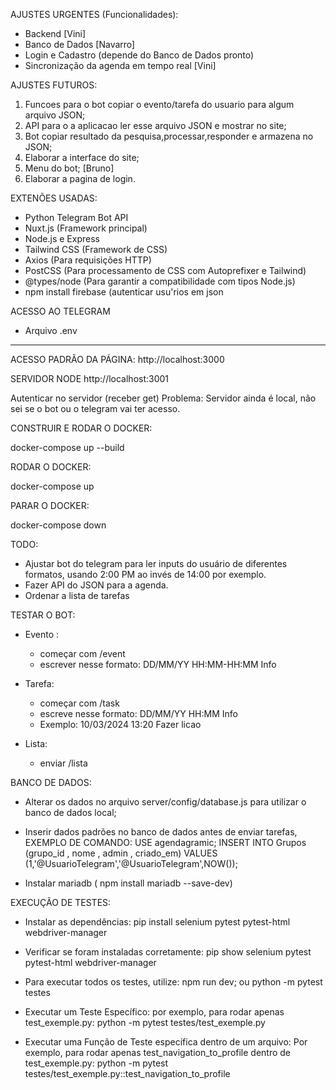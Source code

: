AJUSTES URGENTES (Funcionalidades):
- Backend [Vini]
- Banco de Dados [Navarro]
- Login e Cadastro (depende do Banco de Dados pronto)
- Sincronização da agenda em tempo real [Vini]

AJUSTES FUTUROS:
1. Funcoes para o bot copiar o evento/tarefa do usuario para algum arquivo JSON; 
2. API para o a aplicacao ler esse arquivo JSON e mostrar no site;
3. Bot copiar resultado da pesquisa,processar,responder e armazena no JSON;
4. Elaborar a interface do site;
5. Menu do bot; [Bruno]
6. Elaborar a pagina de login.

EXTENÕES USADAS:
- Python Telegram Bot API
- Nuxt.js (Framework principal)
- Node.js e Express
- Tailwind CSS (Framework de CSS)
- Axios (Para requisições HTTP)
- PostCSS (Para processamento de CSS com Autoprefixer e Tailwind)
- @types/node (Para garantir a compatibilidade com tipos Node.js)
- npm install firebase (autenticar usu'rios em json

ACESSO AO TELEGRAM
- Arquivo .env
__________________________________________________________________________________________

ACESSO PADRÃO DA PÁGINA:
http://localhost:3000

SERVIDOR NODE 
http://localhost:3001

Autenticar no servidor (receber get)
Problema: Servidor ainda é local, não sei se o bot ou o telegram vai ter acesso.

CONSTRUIR E RODAR O DOCKER:

docker-compose up --build

RODAR O DOCKER:

docker-compose up

PARAR O DOCKER:

docker-compose down



TODO:

- Ajustar bot do telegram para ler inputs do usuário de diferentes formatos, usando 2:00 PM ao invés de 14:00 por exemplo.
- Fazer API do JSON para a agenda. 
- Ordenar a lista de tarefas

TESTAR O BOT:

- Evento : 
    - começar com /event
    - escrever nesse formato:  DD/MM/YY HH:MM-HH:MM Info 

- Tarefa:
    - começar com /task
    - escreve nesse formato: DD/MM/YY HH:MM Info
    - Exemplo: 10/03/2024 13:20 Fazer licao

- Lista:
    - enviar /lista

BANCO DE DADOS:

-  Alterar os dados no arquivo server/config/database.js para utilizar o banco de dados local;

- Inserir dados padrões no banco de dados antes de enviar tarefas, EXEMPLO DE COMANDO:
    USE agendagramic;
    INSERT INTO Grupos (grupo_id , nome , admin , criado_em)
    VALUES (1,'@UsuarioTelegram','@UsuarioTelegram',NOW());

- Instalar mariadb ( npm install mariadb --save-dev)

EXECUÇÃO DE TESTES:

- Instalar as dependências:
pip install selenium pytest pytest-html webdriver-manager

- Verificar se foram instaladas corretamente:
pip show selenium pytest pytest-html webdriver-manager

- Para executar todos os testes, utilize:
npm run dev;
ou
python -m pytest testes

- Executar um Teste Específico: por exemplo, para rodar apenas test_exemple.py:
python -m pytest testes/test_exemple.py

- Executar uma Função de Teste específica dentro de um arquivo: Por exemplo, para rodar apenas test_navigation_to_profile dentro de test_exemple.py:
python -m pytest testes/test_exemple.py::test_navigation_to_profile





